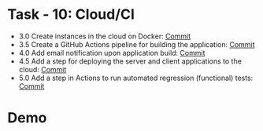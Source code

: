
# Task - 10: Cloud/CI

- 3.0 Create instances in the cloud on Docker: [Commit](https://github.com/viashchuk/ebiznes/commit/80212ee144ca71a85532ceb0b661732d17b381ab)
- 3.5 Create a GitHub Actions pipeline for building the application: [Commit]()
- 4.0 Add email notification upon application build: [Commit]()
- 4.5 Add a step for deploying the server and client applications to the cloud: [Commit]()
- 5.0 Add a step in Actions to run automated regression (functional) tests: [Commit]()


# Demo


